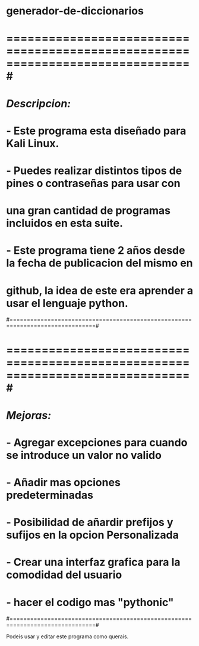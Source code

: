 # generador-de-diccionarios


# ==============================================================================#
#																		                                        		#
#					              		 *Descripcion:*									                   	#
#	-	Este programa esta diseñado para Kali Linux.                      	        #
#	-	Puedes realizar distintos tipos de pines o contraseñas para usar con    		#
#	  una gran cantidad de programas incluidos en esta suite.                     #
#	                                                           		            		#
#	-	Este programa tiene 2 años desde la fecha de publicacion del mismo en       #
#   github, la idea de este era aprender a usar el lenguaje python.	           	#
#===============================================================================#

# ==============================================================================#
#																		                                        		#
#					              		 *Mejoras:*									                       	#
#	-	Agregar excepciones para cuando se introduce un valor no valido			        #
#	-	Añadir mas opciones predeterminadas							                      			#
#	-	Posibilidad de añardir prefijos y sufijos en la opcion Personalizada        #
#	-	Crear una interfaz grafica para la comodidad del usuario		            		#
#	-	hacer el codigo mas "pythonic"										                        	#
#===============================================================================#

Podeis usar y editar este programa como querais.

